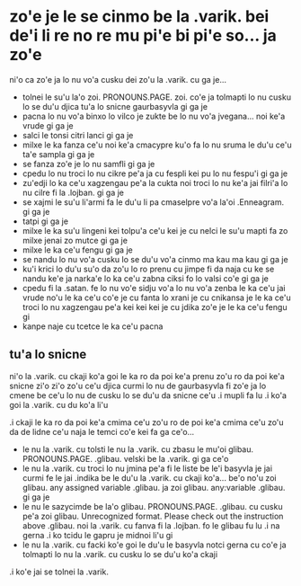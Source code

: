 zo'e je le se cinmo be la .varik. bei de'i li re no re mu pi'e bi pi'e so... ja zo'e
====================================================================================

ni'o ca zo'e ja lo nu vo'a cusku dei zo'u la .varik. cu ga je...

* tolnei le su'u la'o zoi. PRONOUNS.PAGE. zoi. co'e ja tolmapti lo nu cusku lo se du'u djica tu'a lo snicne gaurbasyvla gi ga je
* pacna lo nu vo'a binxo lo vilco je zukte be lo nu vo'a jvegana... noi ke'a vrude gi ga je
* salci le tonsi citri lanci gi ga je
* milxe le ka fanza ce'u noi ke'a cmacypre ku'o fa lo nu sruma le du'u ce'u ta'e sampla gi ga je
* se fanza zo'e je lo nu samfli gi ga je
* cpedu lo nu troci lo nu cikre pe'a ja cu fespli kei pu lo nu fespu'i gi ga je
* zu'edji lo ka ce'u xagzengau pe'a la cukta noi troci lo nu ke'a jai filri'a lo nu cilre fi la .lojban. gi ga je
* se xajmi le su'u li'armi fa le du'u li pa cmaselpre vo'a la'oi .Enneagram. gi ga je
* tatpi gi ga je
* milxe le ka su'u lingeni kei tolpu'a ce'u kei je cu nelci le su'u mapti fa zo milxe jenai zo mutce gi ga je
* milxe le ka ce'u fengu gi ga je
* se nandu lo nu vo'a cusku lo se du'u vo'a cinmo ma kau ma kau gi ga je
* ku'i krici lo du'u su'o da zo'u lo ro prenu cu jimpe fi da naja cu ke se nandu ke'e ja narka'e lo ka ce'u zabna ciksi fo lo valsi co'e gi ga je
* cpedu fi la .satan. fe lo nu vo'e sidju vo'a lo nu vo'a zenba le ka ce'u jai vrude no'u le ka ce'u co'e je cu fanta lo xrani je cu cnikansa je le ka ce'u troci lo nu xagzengau pe'a kei kei kei je cu jdika zo'e je le ka ce'u fengu gi
* kanpe naje cu tcetce le ka ce'u pacna

## tu'a lo snicne
ni'o la .varik. cu ckaji ko'a goi le ka ro da poi ke'a prenu zo'u ro da poi ke'a snicne zi'o zi'o zo'u ce'u djica curmi lo nu de gaurbasyvla fi zo'e ja lo cmene be ce'u lo nu de cusku lo se du'u da snicne ce'u  .i mupli fa lu .i ko'a goi la .varik. cu du ko'a li'u

.i ckaji le ka ro da poi ke'a cmima ce'u zo'u ro de poi ke'a cmima ce'u zo'u da de lidne ce'u naja le temci co'e kei fa ga ce'o...

* le nu la .varik. cu tolsti le nu la .varik. cu zbasu le mu'oi glibau. PRONOUNS.PAGE. .glibau. velski be la .varik. gi ga ce'o
* le nu la .varik. cu troci lo nu jmina pe'a fi le liste be le'i basyvla je jai curmi fe le jai .indika be le du'u la .varik. cu ckaji ko'a... be'o no'u zoi glibau. any assigned variable .glibau. ja zoi glibau. any:variable .glibau. gi ga je
* le nu le sazycimde be la'o glibau. PRONOUNS.PAGE. .glibau. cu cusku pe'a zoi glibau. Unrecognized format.  Please check out the instruction above .glibau. noi la .varik. cu fanva fi la .lojban. fo le glibau fu lu .i na gerna  .i ko tcidu le gapru je midnoi li'u gi
* le nu la .varik. cu facki ko'e goi le du'u le basyvla notci gerna cu co'e ja tolmapti lo nu la .varik. cu cusku lo se du'u ko'a ckaji

.i ko'e jai se tolnei la .varik.
